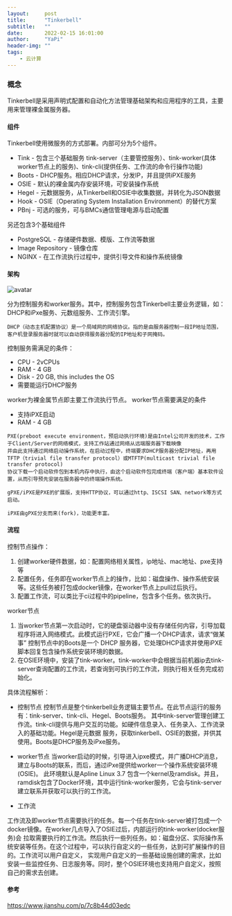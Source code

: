 ```yaml
---
layout:     post
title:      "Tinkerbell"
subtitle:   ""
date:       2022-02-15 16:01:00
author:     "YaPi"
header-img: ""
tags:
    - 云计算
---
```


### 概念
Tinkerbell是采用声明式配置和自动化方法管理基础架构和应用程序的工具，主要用来管理裸金属服务器。

#### 组件
Tinkerbell使用微服务的方式部署。内部可分为5个组件。

- Tink - 包含三个基础服务 tink-server（主要管控服务）、tink-worker(具体worker节点上的服务)、tink-cli(提供任务、工作流的命令行操作功能)
- Boots - DHCP服务。相应DHCP请求，分发IP，并且提供iPXE服务
- OSIE - 默认的裸金属内存安装环境，可安装操作系统
- Hegel - 元数据服务，从Tinkerbell和OSIE中收集数据，并转化为JSON数据
- Hook - OSIE（Operating System Installation Environment）的替代方案
- PBnj - 可选的服务，可与BMCs通信管理电源与启动配置

另还包含3个基础组件
- PostgreSQL - 存储硬件数据、模版、工作流等数据
- Image Repository - 镜像仓库
- NGINX - 在工作流执行过程中，提供引导文件和操作系统镜像

#### 架构

![avatar](https://blog-1257627424.cos.ap-chengdu.myqcloud.com/cloud/tinkerbell.png)

分为控制服务和worker服务。其中，控制服务包含Tinkerbell主要业务逻辑，如：DHCP和iPxe服务、元数组服务、工作流引擎。

```text
DHCP（动态主机配置协议）是一个局域网的网络协议。指的是由服务器控制一段IP地址范围，客户机登录服务器时就可以自动获得服务器分配的IP地址和子网掩码。
```

控制服务需满足的条件：

- CPU - 2vCPUs
- RAM - 4 GB
- Disk - 20 GB, this includes the OS
- 需要能运行DHCP服务

worker为裸金属节点即主要工作流执行节点。
worker节点需要满足的条件

- 支持iPXE启动
- RAM - 4 GB

```text
PXE(preboot execute environment，预启动执行环境)是由Intel公司开发的技术，工作于Client/Server的网络模式，支持工作站通过网络从远端服务器下载映像
并由此支持通过网络启动操作系统，在启动过程中，终端要求DHCP服务器分配IP地址，再用TFTP（trivial file transfer protocol）或MTFTP(multicast trivial file transfer protocol)
协议下载一个启动软件包到本机内存中执行，由这个启动软件包完成终端（客户端）基本软件设置，从而引导预先安装在服务器中的终端操作系统。

gPXE/iPXE是PXE的扩展版，支持HTTP协议，可以通过http、ISCSI SAN、network等方式启动。

iPXE由gPXE分支而来(fork)，功能更丰富。
```

#### 流程

控制节点操作：

1. 创建worker硬件数据，如：配置网络相关属性，ip地址、mac地址、pxe支持等
2. 配置任务，任务即在worker节点上的操作，比如：磁盘操作、操作系统安装等。这些任务被打包成docker镜像，在worker节点上pull过后执行。
3. 配置工作流，可以类比于ci过程中的pipeline，包含多个任务。依次执行。

worker节点

1. 当worker节点第一次启动时，它的硬盘驱动器中没有存储任何内容，引导加载程序将进入网络模式。此模式运行PXE，它会广播一个DHCP请求，请求“做某事”
   控制节点中的Boots是一个 DHCP 服务器，它处理DHCP请求并使用iPXE脚本回复包含操作系统安装环境的数据。
2. 在OSIE环境中，安装了tink-worker。tink-worker中会根据当前机器ip去tink-server查询配置的工作流，若查询到可执行的工作流，则执行相关任务完成初始化。

具体流程解析：

- 控制节点
控制节点是整个tinkerbell业务逻辑主要节点。在此节点运行的服务有：tink-server、tink-cli、Hegel、Boots服务。
其中tink-server管理创建工作流。tink-cli提供与用户交互的功能。如硬件信息录入、任务录入、工作流录入的基础功能。Hegel是元数据
服务，获取tinkerbell、OSIE的数据，并供其使用。Boots是DHCP服务及iPxe服务。

- worker节点
当worker启动的时候，引导进入ipxe模式，并广播DHCP消息，建立与Boots的联系，而后，通过iPxe提供给worker一个操作系统安装环境(OSIE)。
此环境默认是Apline Linux 3.7 包含一个kernel及ramdisk。并且，ramdisk包含了Docker环境，其中运行tink-worker服务，它会与tink-server建立联系并获取可以执行的工作流。

- 工作流

工作流及即worker节点需要执行的任务。每一个任务在tink-server被打包成一个docker镜像。在worker几点导入了OSIE过后，内部运行的tink-worker(docker服务)会
拉取需要执行的工作流。然后执行一些列任务。如：磁盘分区、实际操作系统安装等任务。在这个过程中，可以执行自定义的一些任务，达到可扩展操作的目的。工作流可以用户自定义，
实现用户自定义的一些基础设施创建的需求，比如安装一些监控任务、日志服务等。同时，整个OSIE环境也支持用户自定义，按照自己的需求去创建。


#### 参考

https://www.jianshu.com/p/7c8b44d03edc